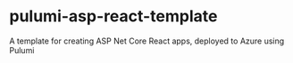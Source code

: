 # pulumi-asp-react-template
A template for creating ASP Net Core React apps, deployed to Azure using Pulumi
